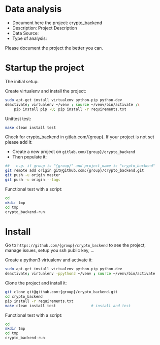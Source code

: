 # Data analysis
- Document here the project: crypto_backend
- Description: Project Description
- Data Source:
- Type of analysis:

Please document the project the better you can.

# Startup the project

The initial setup.

Create virtualenv and install the project:
```bash
sudo apt-get install virtualenv python-pip python-dev
deactivate; virtualenv ~/venv ; source ~/venv/bin/activate ;\
    pip install pip -U; pip install -r requirements.txt
```

Unittest test:
```bash
make clean install test
```

Check for crypto_backend in gitlab.com/{group}.
If your project is not set please add it:

- Create a new project on `gitlab.com/{group}/crypto_backend`
- Then populate it:

```bash
##   e.g. if group is "{group}" and project_name is "crypto_backend"
git remote add origin git@github.com:{group}/crypto_backend.git
git push -u origin master
git push -u origin --tags
```

Functional test with a script:

```bash
cd
mkdir tmp
cd tmp
crypto_backend-run
```

# Install

Go to `https://github.com/{group}/crypto_backend` to see the project, manage issues,
setup you ssh public key, ...

Create a python3 virtualenv and activate it:

```bash
sudo apt-get install virtualenv python-pip python-dev
deactivate; virtualenv -ppython3 ~/venv ; source ~/venv/bin/activate
```

Clone the project and install it:

```bash
git clone git@github.com:{group}/crypto_backend.git
cd crypto_backend
pip install -r requirements.txt
make clean install test                # install and test
```
Functional test with a script:

```bash
cd
mkdir tmp
cd tmp
crypto_backend-run
```
